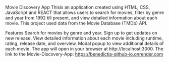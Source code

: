 Movie Discovery App
Thisis an application created using HTML, CSS, JavaScript and REACT that allows users to search for movies, filter by genre and year from 1992 till present, and view detailed information about each movie. This project used data from the Movie Database (TMDb) API.

Features
Search for movies by genre and year.
Sign up to get updates on new release.
View detailed information about each movie including runtime, rating, release date, and overview.
Modal popup to view additional details of each movie.
The app will open in your browser at http://localhost:3000.
The link to the Movie-Discovery-App: https://benedictia-github-io.onrender.com
